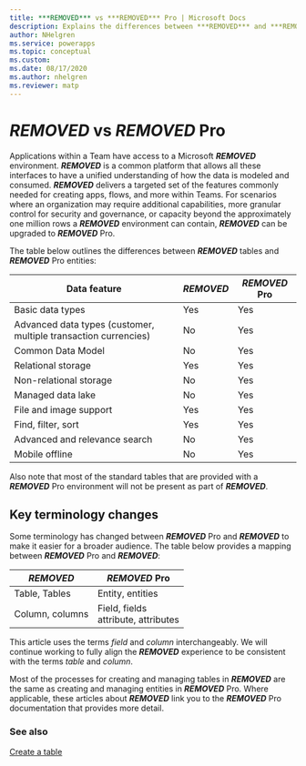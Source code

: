 ```yaml
---
title: ***REMOVED*** vs ***REMOVED*** Pro | Microsoft Docs
description: Explains the differences between ***REMOVED*** and ***REMOVED*** Pro.
author: NHelgren
ms.service: powerapps
ms.topic: conceptual
ms.custom: 
ms.date: 08/17/2020
ms.author: nhelgren
ms.reviewer: matp
---
```


# ***REMOVED*** vs ***REMOVED*** Pro

Applications within a Team have access to a Microsoft ***REMOVED*** environment.  ***REMOVED*** is a common platform that allows all these interfaces to have a unified understanding of how the data is modeled and consumed. ***REMOVED*** delivers a targeted set of the features commonly needed for creating apps, flows, and more within Teams. For scenarios where an organization may require additional capabilities, more granular control for security and governance, or capacity beyond the approximately one million rows a ***REMOVED*** environment can contain, ***REMOVED*** can be upgraded to ***REMOVED*** Pro. 

The table below outlines the differences between ***REMOVED*** tables and ***REMOVED*** Pro entities: 

|Data feature  |***REMOVED***  |***REMOVED*** Pro  |
|---------|---------|---------|
|Basic data types     |  Yes       |  Yes       |
|Advanced data types​ (customer, multiple transaction currencies)      |  No       |  Yes       |
|Common Data Model    |  No       |  Yes       |
|Relational storage      | Yes       |  Yes       |
|Non-relational​ storage     |  No       |  Yes       |
|Managed data lake​      |  No       | Yes        |
|File and image support     | Yes        |  Yes       |
|Find, filter, sort     |   Yes      |  Yes       |
|Advanced and relevance search​      |   No      | Yes        |
|Mobile offline     |  No       |  Yes       |

Also note that most of the standard tables that are provided with a ***REMOVED*** Pro environment will not be present as part of ***REMOVED***.

## Key terminology changes

Some terminology has changed between ***REMOVED*** Pro and ***REMOVED*** to make it easier for a broader audience. The table below provides a mapping between ***REMOVED*** Pro and ***REMOVED***:


|***REMOVED***  |***REMOVED*** Pro  |
|---------|---------|
|Table, Tables     | Entity, entities        |
|Column, columns     |  Field, fields <br /> attribute, attributes       |

This article uses the terms *field* and *column* interchangeably. We will continue working to fully align the ***REMOVED*** experience to be consistent with the terms *table* and *column*. 

Most of the processes for creating and managing tables in ***REMOVED*** are the same as creating and managing entities in ***REMOVED*** Pro. Where applicable, these articles about ***REMOVED*** link you to the ***REMOVED*** Pro documentation that provides more detail.  

### See also
[Create a table](create-table.md)